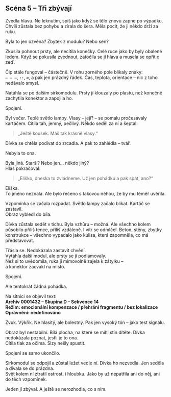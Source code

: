 ## Scéna 5 – Tři zbývají

Zvedla hlavu. Ne leknutím, spíš jako když se tělo znovu zapne po výpadku.  
Chvíli zůstala bez pohybu a zírala do šera. Měla pocit, že ji někdo drží za ruku.

Byla to jen ozvěna? Zbytek z modulu? Nebo sen?

Zkusila pohnout prsty, ale necítila konečky. Celé ruce jako by byly obalené ledem. Když se pokusila zvednout, zatočila se jí hlava a musela se opřít o zeď.

Čip stále fungoval – částečně. V rohu zorného pole blikaly znaky:  
`– – –`, `::`, `∅`, a pak jen prázdný řádek. Čas, teplota, orientace – nic z toho nedávalo smysl.

Natáhla se po dalším sirkomodulu. Prsty jí klouzaly po plastu, než konečně zachytila konektor a zapojila ho.

Spojení.

Byl večer. Teplé světlo lampy. Vlasy – její? – se pomalu pročesávaly kartáčem. Cítila tah, jemný, pečlivý. Někdo seděl za ní a šeptal:  
> „Ještě kousek. Máš tak krásné vlasy.“

Dívka se chtěla podívat do zrcadla. A pak to zahlédla – tvář.

Nebyla to ona.

Byla jiná. Starší? Nebo jen… někdo jiný?  
Hlas pokračoval:  
> „Eliško, dneska to zvládneme. Už jen pohádku a pak spát, ano?“

Eliška.  
To jméno neznala. Ale bylo řečeno s takovou něhou, že by mu téměř uvěřila.

Vzpomínka se začala rozpadat. Světlo lampy začalo blikat. Kartáč se zastavil.  
Obraz vybledl do bíla.

Dívka zůstala sedět v tichu. Byla vzhůru – možná. Ale všechno kolem působilo příliš tence, příliš vzdáleně. I vítr se odmlčel. Beton, stěny, zbytky konstrukce – všechno vypadalo jako kulisa, která zapomněla, co má představovat.

Třásla se. Nedokázala zastavit chvění.  
Vytáhla další modul, ale prsty se jí podlamovaly.  
Než si to uvědomila, ruka jí mimovolně zajela k zátylku –  
a konektor zacvakl na místo.

Spojení.

Ale tentokrát žádná pohádka.

Na sítnici se objevil text:  
**Archiv 0001432 – Skupina D – Sekvence 14**  
**Režim: emocionální kompenzace / přehrání fragmentu / bez lokalizace**  
**Oprávnění: nedefinováno**

Zvuk. Výkřik. Ne hlasitý, ale bolestný. Pak jen vysoký tón – jako test signálu.

Obraz byl nestabilní. Bílá plocha, na které se mihl stín dítěte. Dívka nedokázala poznat, jestli je to ona.  
Cítila tlak za očima. Slzy nešly spustit.

Spojení se samo ukončilo.

Sirkomodul se odpojil a zůstal ležet vedle ní. Dívka ho nezvedla. Jen seděla a dívala se do prázdna.  
Svět kolem ní ztratil ostrost, i hloubku. Jako by už nepatřila ani do něj, ani do těch vzpomínek.

Jeden jí zbýval. A ještě se nerozhodla, co s ním.
